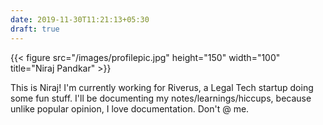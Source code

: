 ```yaml
---
date: 2019-11-30T11:21:13+05:30
draft: true
---
```


{{< figure src="/images/profilepic.jpg" height="150" width="100" title="Niraj Pandkar" >}}

This is Niraj! I'm currently working for Riverus, a Legal Tech startup doing some fun stuff. I'll be documenting my notes/learnings/hiccups, because unlike popular opinion, I love documentation. Don't @ me.